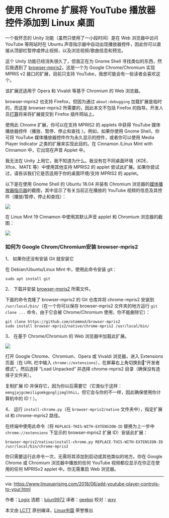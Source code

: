 使用 Chrome 扩展将 YouTube 播放器控件添加到 Linux 桌面
======

一个我怀念的 Unity 功能（虽然只使用了一小段时间）是在 Web 浏览器中访问 YouTube 等网站时在 Ubuntu 声音指示器中自动出现播放器控件，因此你可以直接从顶部栏暂停或停止视频，以及浏览视频/歌曲信息和预览。

这个 Unity 功能已经消失很久了，但我正在为 Gnome Shell 寻找类似的东西，然后我遇到了 [browser-mpris2][1]，这是一个为 Google Chrome/Chromium 实现 MPRIS v2 接口的扩展，目前只支持 YouTube，我想可能会有一些读者会喜欢这个。

该扩展还适用于 Opera 和 Vivaldi 等基于 Chromium 的 Web 浏览器。

browser-mpris2 也支持 Firefox，但因为通过 `about:debugging` 加载扩展是临时的，而这是 browser-mpris2 所需要的，因此本文不包括 Firefox 的指导。开发人员[打算][2]将来将扩展提交到 Firefox 插件网站上。

使用此 Chrome 扩展，你可以在支持 MPRIS2 的 applets 中获得 YouTube 媒体播放器控件（播放、暂停、停止和查找
）。例如，如果你使用 Gnome Shell，你可将 YouTube 媒体播放器控件作为永久显示的控件，或者你可以使用 Media Player Indicator 之类的扩展来实现此目的。在 Cinnamon /Linux Mint with Cinnamon 中，它出现在声音 Applet 中。

我无法在 Unity 上用它，我不知道为什么。我没有在不同桌面环境（KDE、Xfce、MATE 等）中使用其他支持 MPRIS2 的 applet 尝试此扩展。如果你尝试过，请告诉我们它是否适用于你的桌面环境/支持 MPRIS2 的 applet。

以下是在使用 Gnome Shell 的 Ubuntu 18.04 并装有 Chromium 浏览器的[媒体播放器指示器][3]的截图，其中显示了有关当前正在播放的 YouTube 视频的信息及其控件（播放/暂停，停止和查找）：

![](https://1.bp.blogspot.com/-rsc4FpYBSrI/W3VtPphfdOI/AAAAAAAABXY/YfKV6pBncs0LAwTwYSS0tKRJADDfZDBfwCLcBGAs/s640/browser-mpris2-gnome-shell-sound-indicator.png)

在 Linux Mint 19 Cinnamon 中使用其默认声音 applet 和 Chromium 浏览器的截图：

![](https://2.bp.blogspot.com/-I2DuYetv7eQ/W3VtUUcg26I/AAAAAAAABXc/Tv-RemkyO60k6CC_mYUxewG-KfVgpFefACLcBGAs/s1600/browser-mpris2-cinnamon-linux-mint.png)

### 如何为 Google Chrom/Chromium安装 browser-mpris2

1、 如果你还没有安装 Git 就安装它

在 Debian/Ubuntu/Linux Mint 中，使用此命令安装 git：

```
sudo apt install git
```

2、 下载并安装 [browser-mpris2][1] 所需文件。

下面的命令克隆了 browser-mpris2 的 Git 仓库并将 chrome-mpris2 安装到 `/usr/local/bin/`（在一个你可以保存 browser-mpris2 文件夹的地方运行 `git clone ...` 命令，由于它会被 Chrome/Chromium 使用，你不能删除它）：

```
git clone https://github.com/otommod/browser-mpris2
sudo install browser-mpris2/native/chrome-mpris2 /usr/local/bin/
```

3、 在基于 Chrome/Chromium 的 Web 浏览器中加载此扩展。

![](https://3.bp.blogspot.com/-yEoNFj2wAXM/W3Vvewa979I/AAAAAAAABXo/dmltlNZk3J4sVa5jQenFFrT28ecklY92QCLcBGAs/s640/browser-mpris2-chrome-developer-load-unpacked.png)

打开 Goog​​le Chrome、Chromium、Opera 或 Vivaldi 浏览器，进入 Extensions 页面（在 URL 栏中输入 `chrome://extensions`），在屏幕右上角切换到“开发者模式”。然后选择 “Load Unpacked” 并选择 chrome-mpris2 目录（确保没有选择子文件夹）。

复制扩展 ID 并保存它，因为你以后需要它（它类似于这样：`emngjajgcmeiligomkgpngljimglhhii`，但它会与你的不一样，因此确保使用你计算机中的 ID！）。

4、 运行 `install-chrome.py`（在 `browser-mpris2/native` 文件夹中），指定扩展 id 和 chrome-mpris2 路径。

在终端中使用此命令（将 `REPLACE-THIS-WITH-EXTENSION-ID` 替换为上一步中 `chrome://extensions` 下显示的 browser-mpris2 扩展 ID）安装此扩展：

```
browser-mpris2/native/install-chrome.py REPLACE-THIS-WITH-EXTENSION-ID /usr/local/bin/chrome-mpris2
```

你只需要运行此命令一次，无需将其添加到启动或其他类似的地方。你在 Google Chrome 或 Chromium 浏览器中播放的任何 YouTube 视频都应显示在你正在使用的任何 MPRISv2 applet 中。你无需重启 Web 浏览器。

--------------------------------------------------------------------------------

via: https://www.linuxuprising.com/2018/08/add-youtube-player-controls-to-your.html

作者：[Logix][a]
选题：[lujun9972](https://github.com/lujun9972)
译者：[geekpi](https://github.com/geekpi)
校对：[wxy](https://github.com/wxy)

本文由 [LCTT](https://github.com/LCTT/TranslateProject) 原创编译，[Linux中国](https://linux.cn/) 荣誉推出

[a]:https://plus.google.com/118280394805678839070
[1]:https://github.com/otommod/browser-mpris2
[2]:https://github.com/otommod/browser-mpris2/issues/11
[3]:https://extensions.gnome.org/extension/55/media-player-indicator/
